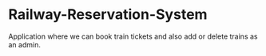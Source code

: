 # Railway-Reservation-System
Application where we can book train tickets and also add or delete trains as an admin.
